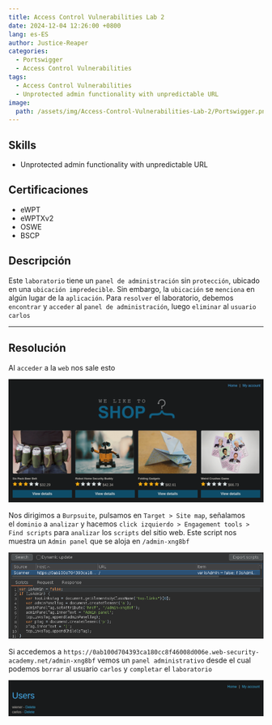 ```yaml
---
title: Access Control Vulnerabilities Lab 2
date: 2024-12-04 12:26:00 +0800
lang: es-ES
author: Justice-Reaper
categories:
  - Portswigger
  - Access Control Vulnerabilities
tags:
  - Access Control Vulnerabilities
  - Unprotected admin functionality with unpredictable URL
image:
  path: /assets/img/Access-Control-Vulnerabilities-Lab-2/Portswigger.png
---
```


## Skills

- Unprotected admin functionality with unpredictable URL

## Certificaciones

- eWPT
- eWPTXv2
- OSWE
- BSCP
  
## Descripción

Este `laboratorio` tiene un `panel de administración` sin `protección`, ubicado en una `ubicación impredecible`. Sin embargo, la `ubicación` se `menciona` en algún lugar de la `aplicación`. Para `resolver` el laboratorio, debemos `encontrar` y `acceder` al `panel de administración`, luego `eliminar` al `usuario carlos`

---
## Resolución

Al `acceder` a la `web` nos sale esto

![](/assets/img/Access-Control-Vulnerabilities-Lab-2/image_1.png)

Nos dirigimos a `Burpsuite`, pulsamos en `Target > Site map`, señalamos el `dominio` a `analizar` y hacemos `click izquierdo > Engagement tools > Find scripts` para `analizar` los `scripts` del sitio web. Este script nos muestra un `Admin panel` que se aloja en `/admin-xng8bf`

![](/assets/img/Access-Control-Vulnerabilities-Lab-2/image_2.png)

Si accedemos a `https://0ab100d704393ca180cc8f46008d006e.web-security-academy.net/admin-xng8bf` vemos un `panel administrativo` desde el cual podemos `borrar` al usuario `carlos` y `completar` el `laboratorio`

![](/assets/img/Access-Control-Vulnerabilities-Lab-2/image_3.png)
